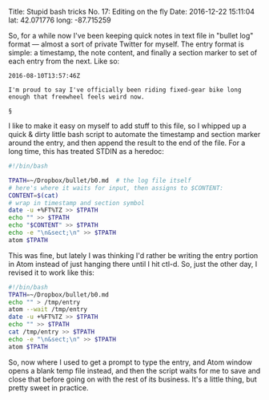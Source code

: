 Title: Stupid bash tricks No. 17: Editing on the fly
Date: 2016-12-22 15:11:04
lat: 42.071776
long: -87.715259


So, for a while now I've been keeping quick notes in text file in "bullet log" format &mdash; almost a sort of private Twitter for myself. The entry format is simple: a timestamp, the note content, and finally a section marker to set of each entry from the next. Like so:

```text
2016-08-10T13:57:46Z

I'm proud to say I've officially been riding fixed-gear bike long enough that freewheel feels weird now.

§
```

I like to make it easy on myself to add stuff to this file, so I whipped up a quick &amp; dirty little bash script to automate the timestamp and section marker around the entry, and then append the result to the end of the file. For a long time, this has treated STDIN as a heredoc:

```bash
#!/bin/bash

TPATH=~/Dropbox/bullet/b0.md  # the log file itself
# here's where it waits for input, then assigns to $CONTENT:
CONTENT=$(cat)
# wrap in timestamp and section symbol
date -u +%FT%TZ >> $TPATH
echo "" >> $TPATH
echo "$CONTENT" >> $TPATH
echo -e "\n&sect;\n" >> $TPATH
atom $TPATH
```

This was fine, but lately I was thinking I'd rather be writing the entry portion in Atom instead of just hanging there until I hit ctl-d. So, just the other day, I revised it to work like this:

```bash
#!/bin/bash
TPATH=~/Dropbox/bullet/b0.md
echo "" > /tmp/entry
atom --wait /tmp/entry
date -u +%FT%TZ >> $TPATH
echo "" >> $TPATH
cat /tmp/entry >> $TPATH
echo -e "\n&sect;\n" >> $TPATH
atom $TPATH
```

So, now where I used to get a prompt to type the entry, and Atom window opens a blank temp file instead, and then the script waits for me to save and close that before going on with the rest of its business. It's a little thing, but pretty sweet in practice.
